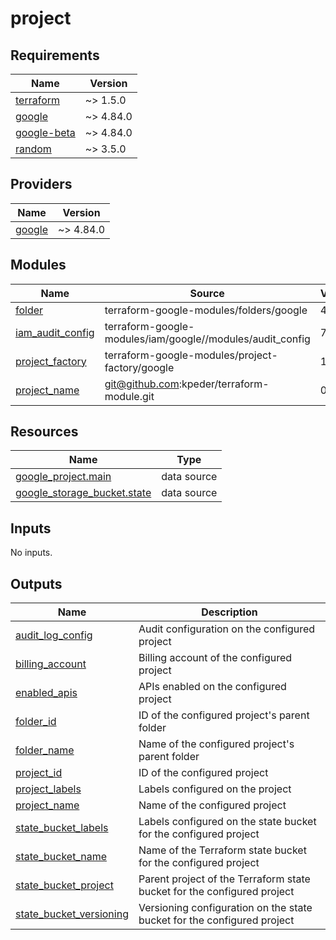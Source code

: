 # project

<!-- BEGINNING OF PRE-COMMIT-TERRAFORM DOCS HOOK -->
## Requirements

| Name | Version |
|------|---------|
| <a name="requirement_terraform"></a> [terraform](#requirement\_terraform) | ~> 1.5.0 |
| <a name="requirement_google"></a> [google](#requirement\_google) | ~> 4.84.0 |
| <a name="requirement_google-beta"></a> [google-beta](#requirement\_google-beta) | ~> 4.84.0 |
| <a name="requirement_random"></a> [random](#requirement\_random) | ~> 3.5.0 |

## Providers

| Name | Version |
|------|---------|
| <a name="provider_google"></a> [google](#provider\_google) | ~> 4.84.0 |

## Modules

| Name | Source | Version |
|------|--------|---------|
| <a name="module_folder"></a> [folder](#module\_folder) | terraform-google-modules/folders/google | 4.0.0 |
| <a name="module_iam_audit_config"></a> [iam\_audit\_config](#module\_iam\_audit\_config) | terraform-google-modules/iam/google//modules/audit_config | 7.7.0 |
| <a name="module_project_factory"></a> [project\_factory](#module\_project\_factory) | terraform-google-modules/project-factory/google | 14.3.0 |
| <a name="module_project_name"></a> [project\_name](#module\_project\_name) | git@github.com:kpeder/terraform-module.git | 0.1.0 |

## Resources

| Name | Type |
|------|------|
| [google_project.main](https://registry.terraform.io/providers/hashicorp/google/latest/docs/data-sources/project) | data source |
| [google_storage_bucket.state](https://registry.terraform.io/providers/hashicorp/google/latest/docs/data-sources/storage_bucket) | data source |

## Inputs

No inputs.

## Outputs

| Name | Description |
|------|-------------|
| <a name="output_audit_log_config"></a> [audit\_log\_config](#output\_audit\_log\_config) | Audit configuration on the configured project |
| <a name="output_billing_account"></a> [billing\_account](#output\_billing\_account) | Billing account of the configured project |
| <a name="output_enabled_apis"></a> [enabled\_apis](#output\_enabled\_apis) | APIs enabled on the configured project |
| <a name="output_folder_id"></a> [folder\_id](#output\_folder\_id) | ID of the configured project's parent folder |
| <a name="output_folder_name"></a> [folder\_name](#output\_folder\_name) | Name of the configured project's parent folder |
| <a name="output_project_id"></a> [project\_id](#output\_project\_id) | ID of the configured project |
| <a name="output_project_labels"></a> [project\_labels](#output\_project\_labels) | Labels configured on the project |
| <a name="output_project_name"></a> [project\_name](#output\_project\_name) | Name of the configured project |
| <a name="output_state_bucket_labels"></a> [state\_bucket\_labels](#output\_state\_bucket\_labels) | Labels configured on the state bucket for the configured project |
| <a name="output_state_bucket_name"></a> [state\_bucket\_name](#output\_state\_bucket\_name) | Name of the Terraform state bucket for the configured project |
| <a name="output_state_bucket_project"></a> [state\_bucket\_project](#output\_state\_bucket\_project) | Parent project of the Terraform state bucket for the configured project |
| <a name="output_state_bucket_versioning"></a> [state\_bucket\_versioning](#output\_state\_bucket\_versioning) | Versioning configuration on the state bucket for the configured project |
<!-- END OF PRE-COMMIT-TERRAFORM DOCS HOOK -->
